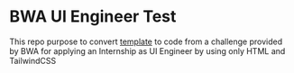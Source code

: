 # BWA UI Engineer Test

This repo purpose to convert [template](https://shaynakit.com/details/weserve-hosting-provider-website-design) to code from a challenge provided by BWA for applying an Internship as UI Engineer by using only HTML and TailwindCSS

